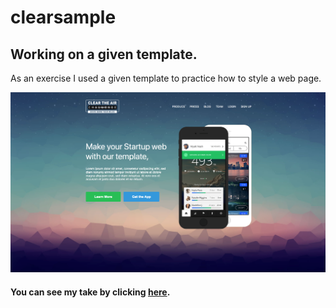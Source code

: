 # clearsample

## Working on a given template.

As an exercise I used a given template to practice how to style a web page.

![Website template](./img/task_001_homepage.png)

#### You can see my take by clicking [here](https://vincenzoarena.github.io/clearsample/).